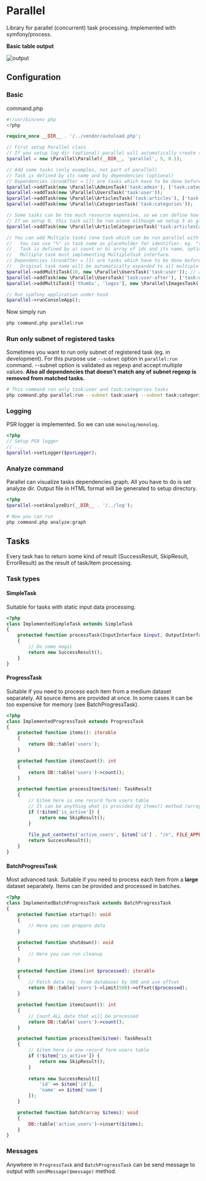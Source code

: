 # Parallel

Library for parallel (concurrent) task processing. Implemented with symfony/process.

**Basic table output**

![output](https://user-images.githubusercontent.com/1409647/81825294-c428c400-9536-11ea-92d9-5e227291c58a.gif)

## Configuration

### Basic
command.php
```php
#!/usr/bin/env php
<?php

require_once __DIR__ . '/../vendor/autoload.php';

// First setup Parallel class
// If you setup log dir (optional) parallel will automatically create sub folder /stats and log running statistics in json format here.
$parallel = new \Parallel\Parallel(__DIR__, 'parallel', 5, 0.1);

// Add some tasks (only examples, not part of parallel)
// Task is defined by its name and by dependencies (optional)
// Dependencies ($runAfter = []) are tasks which have to be done before task can start
$parallel->addTask(new \Parallel\AdminsTask('task:admin'), ['task:categories']);
$parallel->addTask(new \Parallel\UsersTask('task:user'));
$parallel->addTask(new \Parallel\ArticlesTask('task:articles'), ['task:admin', 'task:user']);
$parallel->addTask(new \Parallel\CategoriesTask('task:categories'));

// Some tasks can be too much resource expensive, so we can define how many tasks can run along this task.
// If we setup 0, this task will be run alone although we setup 5 as global max concurrent
$parallel->addTask(new \Parallel\ArticleCategoriesTask('task:articlesCategories'), 0);

// You can add Multiple tasks (one task which can be run parallel with different options/identifier)
//   You can use "%" in task name as placeholder for identifier. eg. "task:users-%:save". If placeholder missing identifier will be append as ":%" to end of task name (suffix). 
//   Task is defined by a) count or b) array of ids and its name, optional you can add dependencies
//   Multiple task must implementing MultipleTask interface.
// Dependencies ($runAfter = []) are tasks which have to be done before task can start.
//   Original task name will be automatically expanded to all multiple tasks names.
$parallel->addMultiTask(10, new \Parallel\UsersTask('task:user')); // add ['task:user:1', 'task:user:2'...'task:user:10']
$parallel->addTask(new \Parallel\UsersTask('task:user-after'), ['task:user']); // task 'task:user-after' will be running after  ['task:user:1', 'task:user:2'...'task:user:10']
$parallel->addMultiTask(['thumbs', 'logos'], new \Parallel\ImagesTask('task:images-%')); // add ['task:images-thumbs', 'task:images-logos'], new ImagesTask('task:images-thumbs', ...) will be called with ->setTaskIdentifier('thumbs') and ->setTaskCount(2)

// Run symfony application under hood
$parallel->runConsoleApp();

```

Now simply run
```sh
php command.php parallel:run
```

### Run only subnet of registered tasks
Sometimes you want to run only subnet of registered task (eg. in development). For this purpose use ```--subnet``` option in ```parallel:run``` command. 
--subnet option is validated as regexp and accept multiple values. **Also all dependencies that doesn't match any of subnet regexp is removed from matched tasks.**
 
```sh
# This command run only task:user and task:categories tasks
php command.php parallel:run --subnet task:user$ --subnet task:categories$
```

### Logging

PSR logger is implemented. So we can use ```monolog/monolog```.

```php
<?php
// Setup PSR logger
// ...
$parallel->setLogger($psrLogger);
```

### Analyze command
Parallel can visualize tasks dependencies graph. All you have to do is set analyze dir. Output file in HTML format will be generated to setup directory.
```php
<?php
$parallel->setAnalyzeDir(__DIR__ . '/../log');
```

```sh
# Now you can run
php command.php analyze:graph
```

## Tasks
Every task has to return some kind of result (SuccessResult, SkipResult, ErrorResult) as the result of task/item processing.

### Task types

#### SimpleTask

Suitable for tasks with static input data processing.

```php
<?php
class ImplementedSimpleTask extends SimpleTask
{
    protected function processTask(InputInterface $input, OutputInterface $output): TaskResult
    {
        // Do some magic
        return new SuccessResult();
    }
}
```

#### ProgressTask

Suitable if you need to process each item from a medium dataset separately. All source items are
provided at once. In some cases it can be too expensive for memory (see BatchProgressTask).

```php
<?php
class ImplementedProgressTask extends ProgressTask
{
    protected function items(): iterable
    {
        return DB::table('users');
    }

    protected function itemsCount(): int
    {
        return DB::table('users')->count();
    }

    protected function processItem($item): TaskResult
    {
        // $item here is one record form users table
        // It can be anything what is provided by items() method (array, object ...)
        if (!$item['is_active']) {
            return new SkipResult();
        }
        
        file_put_contents('active_users', $item['id'] . "/n", FILE_APPEND | LOCK_EX);
        return SuccessResult();
    }
}
```

#### BatchProgressTask

Most advanced task. Suitable if you need to process each item from a **large** dataset separately.
Items can be provided and processed in batches.

```php
<?php
class ImplementedBatchProgressTask extends BatchProgressTask
{
    protected function startup(): void
    {
        // Here you can prepare data
    }

    protected function shutdown(): void
    {
        // Here you can run cleanup
    }

    protected function items(int $processed): iterable
    {
        // Fetch data (eg. from database) by 500 and use offset
        return DB::table('users')->limit(500)->offset($processed);
    }

    protected function itemsCount(): int
    {
        // Count ALL data that will be processed
        return DB::table('users')->count();
    }

    protected function processItem($item): TaskResult
    {
        // $item here is one record form users table
        if (!$item['is_active']) {
            return new SkipResult();
        }
        
        return new SuccessResult([
            'id' => $item['id'],
            'name' => $item['name']
        ]);
    }

    protected function batch(array $items): void
    {
        DB::table('active_users')->insert($items);
    }
}

```

### Messages
Anywhere in ```ProgressTask``` and ```BatchProgressTask``` can be send message to output with ```sendMessage($message)``` method.
